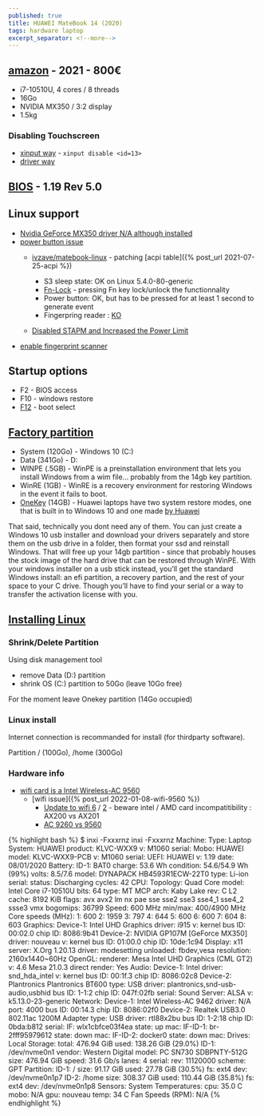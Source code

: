 ```yaml
---
published: true
title: HUAWEI MateBook 14 (2020)
tags: hardware laptop
excerpt_separator: <!--more-->
---
```


<!--more-->

## [amazon](https://www.amazon.fr/gp/product/B08P9186JF/ref=ox_sc_act_title_2?smid=A1X6FK5RDHNB96&psc=1) - 2021 - 800€ 

- i7-10510U, 4 cores / 8 threads
- 16Go
- NVIDIA MX350 / 3:2 display
- 1.5kg

### Disabling Touchscreen
- [xinput way](https://unix.stackexchange.com/questions/127443/how-do-i-disable-the-touch-screen-on-my-laptop/129603#129603) - `xinput disable <id=13>`
- [driver way](https://www.blackmoreops.com/2016/10/26/disable-touchscreen-linux/)

## [BIOS](https://consumer.huawei.com/en/support/laptops/matebook-14-2020/) - 1.19 Rev 5.0

## Linux support
- [Nvidia GeForce MX350 driver N/A although installed](https://forums.linuxmint.com/viewtopic.php?t=353047&p=2039798)
- [power button issue](https://bbs.archlinux.org/viewtopic.php?id=225752)
	- [ivzave/matebook-linux](https://github.com/ivzave/matebook-linux) - patching [acpi table]({% post_url 2021-07-25-acpi %})
    	- S3 sleep state: OK on Linux 5.4.0-80-generic
        - [Fn-Lock](https://github.com/nekr0z/linux-on-huawei-matebook-13-2019/blob/master/README.md#keyboard) - pressing Fn key lock/unlock the functionnality
    	- Power button: OK, but has to be pressed for at least 1 second to generate event
        - Fingerpring reader : [KO](https://github.com/nekr0z/linux-on-huawei-matebook-13-2019/blob/master/README.md#fingerprint-reader)

    - [Disabled STAPM and Increased the Power Limit](https://www.reddit.com/r/Amd/comments/a2vs55/i_successfully_disabled_stapm_and_increased_the/)
- [enable fingerprint scanner](https://www.addictivetips.com/ubuntu-linux-tips/enable-fingerprint-scanner-support-on-linux/)


## Startup options
- F2 - BIOS access
- F10 - windows restore
- [F12](https://consumer.huawei.com/en/support/content/en-us00693076/) - boot select

## [Factory partition](https://www.reddit.com/r/MatebookXPro/comments/9xnhe1/partitioning_on_a_new_device/)
- System (120Go) - Windows 10 (C:)
- Data   (341Go) - D:
- WINPE  (.5GB) - WinPE is a preinstallation environment that lets you install Windows from a wim file... probably from the 14gb key partition.
- WinRE  (1GB) - WinRE is a recovery environment for restoring Windows in the event it fails to boot. 
- [OneKey](https://www.reddit.com/r/MatebookXPro/comments/fdr566/matebook_d_is_huaweis_system_restore_partition/) (14GB) -  Huawei laptops have two system restore modes, one that is built in to Windows 10 and one made [by Huawei](https://consumer.huawei.com/en/support/content/en-us00692605/)

That said, technically you dont need any of them. You can just create a Windows 10 usb installer and download your drivers separately and store them on the usb drive in a folder, then format your ssd and reinstall Windows. That will free up your 14gb partition - since that probably houses the stock image of the hard drive that can be restored through WinPE. With your windows installer on a usb stick instead, you’ll get the standard Windows install: an efi partition, a recovery partion, and the rest of your space to your C drive. Though you’ll have to find your serial or a way to transfer the activation license with you.

## [Installing Linux](https://www.tecmint.com/install-linux-mint-alongside-windows-dual-boot-uefi-mode/)

### Shrink/Delete Partition
Using disk management tool
- remove Data (D:) partition 
- shrink OS (C:) partition to 50Go (leave 10Go free)

For the moment leave Onekey partition (14Go occupied)

### Linux install
Internet connection is recommanded for install (for thirdparty software).

Partition / (100Go), /home (300Go)

### Hardware info

- [wifi card is a Intel Wireless-AC 9560](https://www.notebookcheck.net/Huawei-MateBook-14-2020-laptop-review-3-2-clamshell-convinces-both-with-Intel-and-AMD-CPUs.508467.0.htmlwifi)
	- [wifi issue]({% post_url 2022-01-08-wifi-9560 %})
		- [Update to wifi 6](https://www.reddit.com/r/AMDLaptops/comments/j0rzwx/update_to_wifi_6_huawei_matebook_14_2020_amd/) / [2](https://www.reddit.com/r/MatebookXPro/comments/j93krg/anyone_tried_replacing_with_a_wifi_6_card_in_a/) - beware intel / AMD card incompatitibility :  AX200 vs AX201
		- [AC 9260 vs 9560](https://ark.intel.com/content/www/us/en/ark/compare.html?productIds=/99446,99445)

{% highlight bash %}
$ inxi -Fxxxrnz
inxi -Fxxxrnz
Machine:   Type: Laptop System: HUAWEI product: KLVC-WXX9 v: M1060 serial: <filter> 
           Mobo: HUAWEI model: KLVC-WXX9-PCB v: M1060 serial: <filter> UEFI: HUAWEI v: 1.19 date: 08/01/2020 
Battery:   ID-1: BAT0 charge: 53.6 Wh condition: 54.6/54.9 Wh (99%) volts: 8.5/7.6 model: DYNAPACK HB4593R1ECW-22T0 
           type: Li-ion serial: <filter> status: Discharging cycles: 42 
CPU:       Topology: Quad Core model: Intel Core i7-10510U bits: 64 type: MT MCP arch: Kaby Lake rev: C L2 cache: 8192 KiB 
           flags: avx avx2 lm nx pae sse sse2 sse3 sse4_1 sse4_2 ssse3 vmx bogomips: 36799 
           Speed: 600 MHz min/max: 400/4900 MHz Core speeds (MHz): 1: 600 2: 1959 3: 797 4: 644 5: 600 6: 600 7: 604 8: 603 
Graphics:  Device-1: Intel UHD Graphics driver: i915 v: kernel bus ID: 00:02.0 chip ID: 8086:9b41 
           Device-2: NVIDIA GP107M [GeForce MX350] driver: nouveau v: kernel bus ID: 01:00.0 chip ID: 10de:1c94 
           Display: x11 server: X.Org 1.20.13 driver: modesetting unloaded: fbdev,vesa resolution: 2160x1440~60Hz 
           OpenGL: renderer: Mesa Intel UHD Graphics (CML GT2) v: 4.6 Mesa 21.0.3 direct render: Yes 
Audio:     Device-1: Intel driver: snd_hda_intel v: kernel bus ID: 00:1f.3 chip ID: 8086:02c8 
           Device-2: Plantronics Plantronics BT600 type: USB driver: plantronics,snd-usb-audio,usbhid bus ID: 1-1:2 
           chip ID: 047f:02fb serial: <filter> 
           Sound Server: ALSA v: k5.13.0-23-generic 
Network:   Device-1: Intel Wireless-AC 9462 driver: N/A port: 4000 bus ID: 00:14.3 chip ID: 8086:02f0 
           Device-2: Realtek USB3.0 802.11ac 1200M Adapter type: USB driver: rtl88x2bu bus ID: 1-2:18 chip ID: 0bda:b812 
           serial: <filter> 
           IF: wlx1cbfce03f4ea state: up mac: <filter> 
           IF-ID-1: br-2fff95979612 state: down mac: <filter> 
           IF-ID-2: docker0 state: down mac: <filter> 
Drives:    Local Storage: total: 476.94 GiB used: 138.26 GiB (29.0%) 
           ID-1: /dev/nvme0n1 vendor: Western Digital model: PC SN730 SDBPNTY-512G size: 476.94 GiB speed: 31.6 Gb/s lanes: 4 
           serial: <filter> rev: 11120000 scheme: GPT 
Partition: ID-1: / size: 91.17 GiB used: 27.78 GiB (30.5%) fs: ext4 dev: /dev/nvme0n1p7 
           ID-2: /home size: 308.37 GiB used: 110.44 GiB (35.8%) fs: ext4 dev: /dev/nvme0n1p8 
Sensors:   System Temperatures: cpu: 35.0 C mobo: N/A gpu: nouveau temp: 34 C 
           Fan Speeds (RPM): N/A 
{% endhighlight %}
